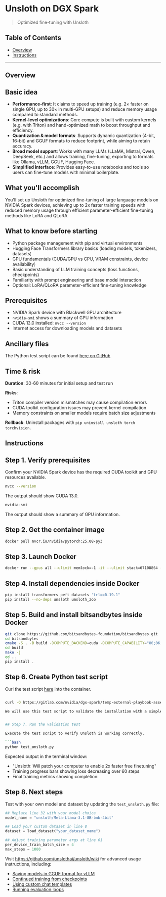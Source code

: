 # Unsloth on DGX Spark

> Optimized fine-tuning with Unsloth

## Table of Contents

- [Overview](#overview)
- [Instructions](#instructions)

---

## Overview

## Basic idea

- **Performance-first**: It claims to speed up training (e.g. 2× faster on single GPU, up to 30× in multi-GPU setups) and reduce memory usage compared to standard methods.   
- **Kernel-level optimizations**: Core compute is built with custom kernels (e.g. with Triton) and hand-optimized math to boost throughput and efficiency.  
- **Quantization & model formats**: Supports dynamic quantization (4-bit, 16-bit) and GGUF formats to reduce footprint, while aiming to retain accuracy.    
- **Broad model support**: Works with many LLMs (LLaMA, Mistral, Qwen, DeepSeek, etc.) and allows training, fine-tuning, exporting to formats like Ollama, vLLM, GGUF, Hugging Face.   
- **Simplified interface**: Provides easy-to-use notebooks and tools so users can fine-tune models with minimal boilerplate.  

## What you'll accomplish

You'll set up Unsloth for optimized fine-tuning of large language models on NVIDIA Spark devices, 
achieving up to 2x faster training speeds with reduced memory usage through efficient 
parameter-efficient fine-tuning methods like LoRA and QLoRA.

## What to know before starting

- Python package management with pip and virtual environments
- Hugging Face Transformers library basics (loading models, tokenizers, datasets)
- GPU fundamentals (CUDA/GPU vs CPU, VRAM constraints, device availability)
- Basic understanding of LLM training concepts (loss functions, checkpoints)
- Familiarity with prompt engineering and base model interaction
- Optional: LoRA/QLoRA parameter-efficient fine-tuning knowledge

## Prerequisites

- NVIDIA Spark device with Blackwell GPU architecture
- `nvidia-smi` shows a summary of GPU information
- CUDA 13.0 installed: `nvcc --version`
- Internet access for downloading models and datasets

## Ancillary files

The Python test script can be found [here on GitHub](https://gitlab.com/nvidia/dgx-spark/temp-external-playbook-assets/dgx-spark-playbook-assets/-/blob/main/${MODEL}/assets/test_unsloth.py)


## Time & risk

**Duration**: 30-60 minutes for initial setup and test run

**Risks**: 

- Triton compiler version mismatches may cause compilation errors
- CUDA toolkit configuration issues may prevent kernel compilation
- Memory constraints on smaller models require batch size adjustments

**Rollback**: Uninstall packages with `pip uninstall unsloth torch torchvision`.

## Instructions

## Step 1. Verify prerequisites

Confirm your NVIDIA Spark device has the required CUDA toolkit and GPU resources available.

```bash
nvcc --version
```
The output should show CUDA 13.0.

```bash
nvidia-smi
```
The output should show a summary of GPU information.

## Step 2. Get the container image
```bash
docker pull nvcr.io/nvidia/pytorch:25.08-py3
```

## Step 3. Launch Docker
```bash
docker run --gpus all --ulimit memlock=-1 -it --ulimit stack=67108864 --entrypoint /usr/bin/bash --rm nvcr.io/nvidia/pytorch:25.08-py3
```

## Step 4. Install dependencies inside Docker

```bash
pip install transformers peft datasets "trl==0.19.1"
pip install --no-deps unsloth unsloth_zoo
```

## Step 5. Build and install bitsandbytes inside Docker
```bash
git clone https://github.com/bitsandbytes-foundation/bitsandbytes.git
cd bitsandbytes
cmake -S . -B build -DCOMPUTE_BACKEND=cuda -DCOMPUTE_CAPABILITY="80;86;87;89;90"
cd build
make -j
cd ..
pip install .
```

## Step 6. Create Python test script

Curl the test script [here](https://gitlab.com/nvidia/dgx-spark/temp-external-playbook-assets/dgx-spark-playbook-assets/-/blob/main/${MODEL}/assets/test_unsloth.py) into the container.

```bash

curl -O https://gitlab.com/nvidia/dgx-spark/temp-external-playbook-assets/dgx-spark-playbook-assets/-/blob/main/${MODEL}/assets/test_unsloth.py

We will use this test script to validate the installation with a simple fine-tuning task.


## Step 7. Run the validation test

Execute the test script to verify Unsloth is working correctly.

```bash
python test_unsloth.py
```

Expected output in the terminal window:
- "Unsloth: Will patch your computer to enable 2x faster free finetuning"
- Training progress bars showing loss decreasing over 60 steps
- Final training metrics showing completion

## Step 8. Next steps

Test with your own model and dataset by updating the `test_unsloth.py` file:

```python
## Replace line 32 with your model choice
model_name = "unsloth/Meta-Llama-3.1-8B-bnb-4bit"

## Load your custom dataset in line 8
dataset = load_dataset("your_dataset_name")

## Adjust training parameter args at line 61
per_device_train_batch_size = 4
max_steps = 1000
```

Visit https://github.com/unslothai/unsloth/wiki
for advanced usage instructions, including:
- [Saving models in GGUF format for vLLM](https://github.com/unslothai/unsloth/wiki#saving-to-gguf)
- [Continued training from checkpoints](https://github.com/unslothai/unsloth/wiki#loading-lora-adapters-for-continued-finetuning)
- [Using custom chat templates](https://github.com/unslothai/unsloth/wiki#chat-templates)
- [Running evaluation loops](https://github.com/unslothai/unsloth/wiki#evaluation-loop---also-fixes-oom-or-crashing)
